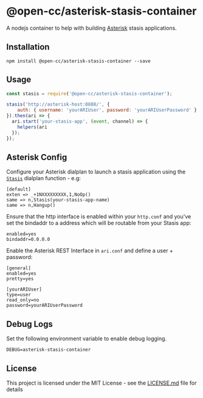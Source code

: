 # @open-cc/asterisk-stasis-container

A nodejs container to help with building [Asterisk](https://wiki.asterisk.org/wiki/display/AST/Home) stasis applications.

## Installation

```shell
npm install @open-cc/asterisk-stasis-container --save
```

## Usage

```javascript
const stasis = require('@open-cc/asterisk-stasis-container');

stasis('http://asterisk-host:8888/', {
    auth: { username: 'yourARIUser', password: 'yourARIUserPassword' }
}).then(ari => {
  ari.start('your-stasis-app', (event, channel) => {
    helpers(ari
  });
});
```

## Asterisk Config

Configure your Asterisk dialplan to launch a stasis application using the [`Stasis`](https://wiki.asterisk.org/wiki/display/AST/Asterisk+15+Application_Stasis) dialplan function - e.g:
```
[default]
exten => _+1NXXXXXXXXX,1,NoOp()
same => n,Stasis(your-stasis-app-name)
same => n,Hangup()
```

Ensure that the http interface is enabled within your `http.conf` and you've set the bindaddr to a address which will be routable from your Stasis app:
```
enabled=yes
bindaddr=0.0.0.0
```

Enable the Asterisk REST Interface in `ari.conf` and define a user + password:
```
[general]
enabled=yes
pretty=yes

[yourARIUser]
type=user
read_only=no
password=yourARIUserPassword
```

## Debug Logs
Set the following environment variable to enable debug logging.
```shell
DEBUG=asterisk-stasis-container
```

## License

This project is licensed under the MIT License - see the [LICENSE.md](LICENSE.md) file for details